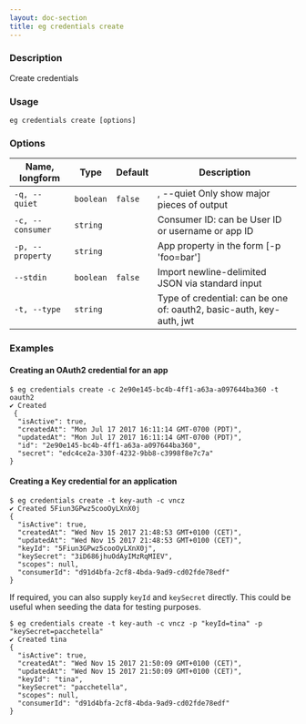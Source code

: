 ```yaml
---
layout: doc-section
title: eg credentials create
---
```


### Description

Create credentials

### Usage

```shell
eg credentials create [options]
```

### Options

| Name, longform   | Type      | Default | Description                                                       |
| ---              | ---       | ---     | ---                                                               |
| `-q, --quiet`    | `boolean` | `false` | , --quiet  Only show major pieces of output                       |
| `-c, --consumer` | `string`  |         | Consumer ID: can be User ID or username or app ID                 |
| `-p, --property` | `string`  |         | App property in the form [-p 'foo=bar']                           |
| `--stdin`        | `boolean` | `false` | Import newline-delimited JSON via standard input                  |
| `-t, --type`     | `string`  |         | Type of credential: can be one of: oauth2, basic-auth, key-auth, jwt   |

### Examples

#### Creating an OAuth2 credential for an app

```shell
$ eg credentials create -c 2e90e145-bc4b-4ff1-a63a-a097644ba360 -t oauth2
✔ Created
 {
  "isActive": true,
  "createdAt": "Mon Jul 17 2017 16:11:14 GMT-0700 (PDT)",
  "updatedAt": "Mon Jul 17 2017 16:11:14 GMT-0700 (PDT)",
  "id": "2e90e145-bc4b-4ff1-a63a-a097644ba360",
  "secret": "edc4ce2a-330f-4232-9bb8-c3998f8e7c7a"
}
```

#### Creating a Key credential for an application

```shell
$ eg credentials create -t key-auth -c vncz
✔ Created 5Fiun3GPwz5cooOyLXnX0j
{
  "isActive": true,
  "createdAt": "Wed Nov 15 2017 21:48:53 GMT+0100 (CET)",
  "updatedAt": "Wed Nov 15 2017 21:48:53 GMT+0100 (CET)",
  "keyId": "5Fiun3GPwz5cooOyLXnX0j",
  "keySecret": "3iD686jhuOdAyIMzRqMIEV",
  "scopes": null,
  "consumerId": "d91d4bfa-2cf8-4bda-9ad9-cd02fde78edf"
}
```

If required, you can also supply `keyId` and `keySecret` directly. This could be useful when seeding the data for
testing purposes.

```shell
$ eg credentials create -t key-auth -c vncz -p "keyId=tina" -p "keySecret=pacchetella"
✔ Created tina
{
  "isActive": true,
  "createdAt": "Wed Nov 15 2017 21:50:09 GMT+0100 (CET)",
  "updatedAt": "Wed Nov 15 2017 21:50:09 GMT+0100 (CET)",
  "keyId": "tina",
  "keySecret": "pacchetella",
  "scopes": null,
  "consumerId": "d91d4bfa-2cf8-4bda-9ad9-cd02fde78edf"
}
```
